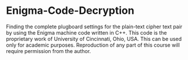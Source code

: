 # Enigma-Code-Decryption
Finding the complete plugboard settings for the plain-text cipher text pair by using the Enigma machine code written in C++. This code is the proprietary work of University of Cincinnati, Ohio, USA. This can be used only for academic purposes. Reproduction of any part of this course will require permission from the author.
